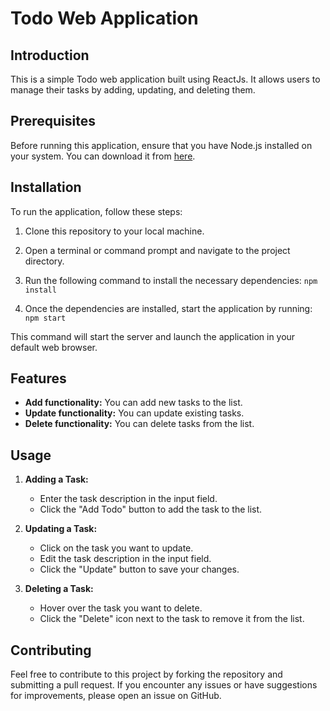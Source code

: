 # Todo Web Application

## Introduction

This is a simple Todo web application built using ReactJs. It allows users to manage their tasks by adding, updating, and deleting them.

## Prerequisites

Before running this application, ensure that you have Node.js installed on your system. You can download it from [here](https://nodejs.org/).

## Installation

To run the application, follow these steps:

1. Clone this repository to your local machine.
2. Open a terminal or command prompt and navigate to the project directory.
3. Run the following command to install the necessary dependencies:
   `npm install`

4. Once the dependencies are installed, start the application by running:
   `npm start`

This command will start the server and launch the application in your default web browser.

## Features

- **Add functionality:** You can add new tasks to the list.
- **Update functionality:** You can update existing tasks.
- **Delete functionality:** You can delete tasks from the list.

## Usage

1. **Adding a Task:**

   - Enter the task description in the input field.
   - Click the "Add Todo" button to add the task to the list.

2. **Updating a Task:**

   - Click on the task you want to update.
   - Edit the task description in the input field.
   - Click the "Update" button to save your changes.

3. **Deleting a Task:**
   - Hover over the task you want to delete.
   - Click the "Delete" icon next to the task to remove it from the list.

## Contributing

Feel free to contribute to this project by forking the repository and submitting a pull request. If you encounter any issues or have suggestions for improvements, please open an issue on GitHub.
